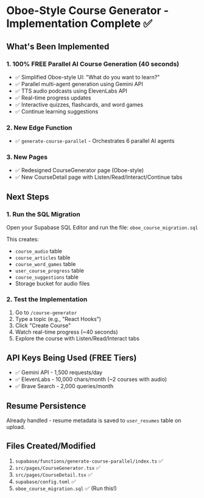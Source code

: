 # Oboe-Style Course Generator - Implementation Complete ✅

## What's Been Implemented

### 1. **100% FREE Parallel AI Course Generation** (40 seconds)
- ✅ Simplified Oboe-style UI: "What do you want to learn?"
- ✅ Parallel multi-agent generation using Gemini API
- ✅ TTS audio podcasts using ElevenLabs API
- ✅ Real-time progress updates
- ✅ Interactive quizzes, flashcards, and word games
- ✅ Continue learning suggestions

### 2. **New Edge Function**
- ✅ `generate-course-parallel` - Orchestrates 6 parallel AI agents

### 3. **New Pages**
- ✅ Redesigned CourseGenerator page (Oboe-style)
- ✅ New CourseDetail page with Listen/Read/Interact/Continue tabs

## Next Steps

### 1. Run the SQL Migration
Open your Supabase SQL Editor and run the file: `oboe_course_migration.sql`

This creates:
- `course_audio` table
- `course_articles` table  
- `course_word_games` table
- `user_course_progress` table
- `course_suggestions` table
- Storage bucket for audio files

### 2. Test the Implementation
1. Go to `/course-generator`
2. Type a topic (e.g., "React Hooks")
3. Click "Create Course"
4. Watch real-time progress (~40 seconds)
5. Explore the course with Listen/Read/Interact tabs

## API Keys Being Used (FREE Tiers)
- ✅ Gemini API - 1,500 requests/day
- ✅ ElevenLabs - 10,000 chars/month (~2 courses with audio)
- ✅ Brave Search - 2,000 queries/month

## Resume Persistence
Already handled - resume metadata is saved to `user_resumes` table on upload.

## Files Created/Modified
1. `supabase/functions/generate-course-parallel/index.ts` ✅
2. `src/pages/CourseGenerator.tsx` ✅
3. `src/pages/CourseDetail.tsx` ✅
4. `supabase/config.toml` ✅
5. `oboe_course_migration.sql` ✅ (Run this!)
